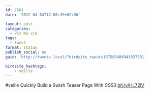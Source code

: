```yaml
---
id: 7661
date: '2012-04-04T17:00:39+02:00'

layout: post
categories:
  - Vis ma vie
tags:
  - tweet
format: status
publish_social: no
guid: 'http://tweets.local/?birdsite_tweet=187585486943027201'

birdsite_hashtags:
    - veille
---
```


\#veille Quickly Build a Swish Teaser Page With CSS3 [bit.ly/HL72lV](http://bit.ly/HL72lV)